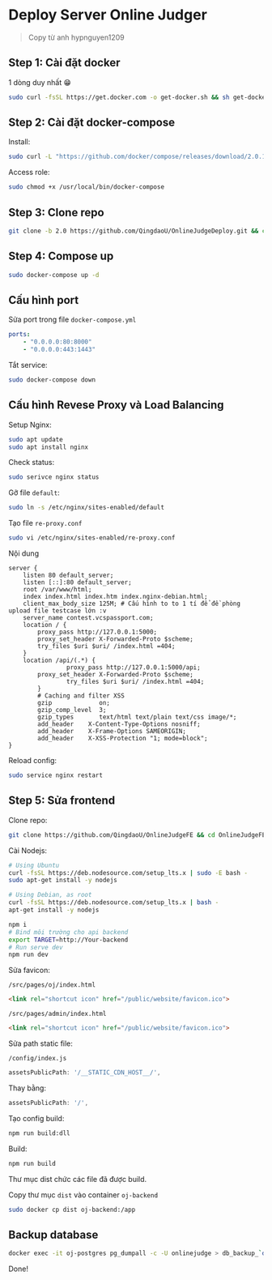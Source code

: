 # Deploy Server Online Judger
> Copy từ anh hypnguyen1209

## Step 1: Cài đặt docker

1 dòng duy nhất 😁

```sh
sudo curl -fsSL https://get.docker.com -o get-docker.sh && sh get-docker.sh && sudo usermod -aG docker $USER && sudo reboot
```

## Step 2: Cài đặt docker-compose

Install:

```sh
sudo curl -L "https://github.com/docker/compose/releases/download/2.0.1/docker-compose-$(uname -s)-$(uname -m)" -o /usr/local/bin/docker-compose
```

Access role:

```sh
sudo chmod +x /usr/local/bin/docker-compose
```

## Step 3: Clone repo

```sh
git clone -b 2.0 https://github.com/QingdaoU/OnlineJudgeDeploy.git && cd OnlineJudgeDeploy
```

## Step 4: Compose up

```sh
sudo docker-compose up -d
```

## Cấu hình port 

Sửa port trong file `docker-compose.yml`

```yml
ports:
    - "0.0.0.0:80:8000"
    - "0.0.0.0:443:1443"
```

Tắt service: 

```sh
sudo docker-compose down
```

## Cấu hình Revese Proxy và Load Balancing

Setup Nginx:

```sh
sudo apt update
sudo apt install nginx
```

Check status: 

```sh
sudo serivce nginx status
```

Gỡ file `default`:

```sh
sudo ln -s /etc/nginx/sites-enabled/default
```

Tạo file `re-proxy.conf`

```sh
sudo vi /etc/nginx/sites-enabled/re-proxy.conf
```

Nội dung

```nginx
server {
	listen 80 default_server;
	listen [::]:80 default_server;
  	root /var/www/html;
	index index.html index.htm index.nginx-debian.html;
	client_max_body_size 125M; # Cấu hình to to 1 tí để đề phòng upload file testcase lớn :v
	server_name contest.vcspassport.com;
	location / {
		proxy_pass http://127.0.0.1:5000;
		proxy_set_header X-Forwarded-Proto $scheme;
		try_files $uri $uri/ /index.html =404;
	}
	location /api/(.*) {
                proxy_pass http://127.0.0.1:5000/api;
		proxy_set_header X-Forwarded-Proto $scheme;
                try_files $uri $uri/ /index.html =404;
        }
        # Caching and filter XSS
        gzip             on;
        gzip_comp_level  3;
        gzip_types       text/html text/plain text/css image/*;
        add_header    X-Content-Type-Options nosniff;
        add_header    X-Frame-Options SAMEORIGIN;
        add_header    X-XSS-Protection "1; mode=block";
}
```

Reload config:

```sh
sudo service nginx restart
```

## Step 5: Sửa frontend

Clone repo:

```sh
git clone https://github.com/QingdaoU/OnlineJudgeFE && cd OnlineJudgeFE
```

Cài Nodejs:

```sh
# Using Ubuntu
curl -fsSL https://deb.nodesource.com/setup_lts.x | sudo -E bash -
sudo apt-get install -y nodejs

# Using Debian, as root
curl -fsSL https://deb.nodesource.com/setup_lts.x | bash -
apt-get install -y nodejs
```

```sh
npm i
# Bind môi trường cho api backend
export TARGET=http://Your-backend
# Run serve dev
npm run dev
```

Sửa favicon:

`/src/pages/oj/index.html`

```html
<link rel="shortcut icon" href="/public/website/favicon.ico">
```

`/src/pages/admin/index.html`

```html
<link rel="shortcut icon" href="/public/website/favicon.ico">
```

Sửa path static file:

`/config/index.js`

```javascript
assetsPublicPath: '/__STATIC_CDN_HOST__/',
```

Thay bằng:

```javascript
assetsPublicPath: '/',
```

Tạo config build:

```sh
npm run build:dll
```

Build:

```sh
npm run build
```

Thư mục dist chức các file đã được build.

Copy thư mục `dist` vào container `oj-backend`

```sh
sudo docker cp dist oj-backend:/app
```
## Backup database

```sh
docker exec -it oj-postgres pg_dumpall -c -U onlinejudge > db_backup_`date +%Y_%m_%d"_"%H_%M_%S`.sql
```

Done!
